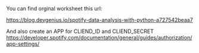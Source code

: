 You can find orginal worksheet this url:

https://blog.devgenius.io/spotify-data-analysis-with-python-a727542beaa7

And also create an APP for CLIEND_ID and CLIEND_SECRET
https://developer.spotify.com/documentation/general/guides/authorization/app-settings/
